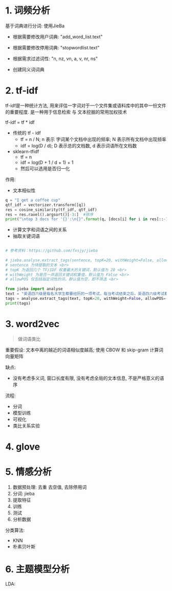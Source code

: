 # 1. 词频分析

基于词典进行分词: 使用JieBa

- 根据需要修改用户词典: "add_word_list.text"
- 根据需要修改停用词典: "stopwordlist.text"
- 根据需求过滤词性: "n, nz, vn, a, v, nr, ns"

- 创建同义词词典

# 2. tf-idf

tf-idf是一种统计方法, 用来评估一字词对于一个文件集或语料库中的其中一份文件的重要程度. 是一种用于信息检索 与 文本挖掘的常用加权技术

tf-idf = tf * idf

- 传统的 tf - idf	
  - tf = n / N; n 表示 字词某个文档中出现的频率; N 表示所有文档中出现频率
  - idf = log(D / d); D 表示总的文档数, d 表示词语所在文档数
- sklearn-tfidf
  - tf = n
  - idf = log(D + 1 / d + 1) + 1
  - 然后可以选用是否归一化

作用:

- 文本相似性

```python
q = "I get a coffee cup"
qtf_idf = vectorizer.transform([q])
res = cosine_similarity(tf_idf, qtf_idf)
res = res.ravel().argsort()[-3:]  #排序
print("\ntop 3 docs for '{}':\n{}".format(q, [docs[i] for i in res[::-1]]))
```



- 计算文字和词语之间的关系
- 抽取关键词语

```python
 
# 参考资料：https://github.com/fxsjy/jieba
 
# jieba.analyse.extract_tags(sentence, topK=20, withWeight=False, allowPOS=()) <br>
# sentence 为待提取的文本 <br>
# topK 为返回几个 TF/IDF 权重最大的关键词，默认值为 20 <br>
# withWeight 为是否一并返回关键词权重值，默认值为 False <br>
# allowPOS 仅包括指定词性的词，默认值为空，即不筛选 <br>
 
from jieba import analyse
text = "英语四六级是每名大学生都要经历的一项考试，每当考试结束之后，英语四六级考试都会出现不少“神翻译”。甚至有些老师调侃说：本身大量判卷是很辛苦的事情，但是这些“惊喜”真的是“苦中作乐”。"
tags = analyse.extract_tags(text, topK=20, withWeight=False, allowPOS=())
print(tags)
```



# 3. word2vec

> 做词语类比

重要假设: 文本中离的越近的词语相似度越高; 使用 CBOW 和 skip-gram 计算词向量矩阵

缺点:

- 没有考虑多义词, 窗口长度有限, 没有考虑全局的文本信息, 不是严格意义的语序

流程:

- 分词
- 模型训练
- 可视化
- 类比关系实验

# 4. glove

# 5. 情感分析

1. 数据预处理: 去重 去空值, 去除停用词	
2. 分词: jieba
3. 提取特征
4. 训练
5. 测试
6. 分析数据

分类算法:

- KNN
- 朴素贝叶斯

# 6. 主题模型分析

LDA:

